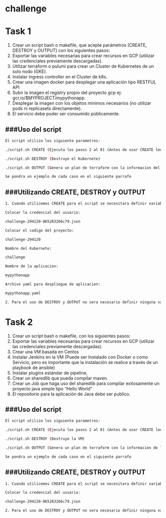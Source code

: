 # challenge
# Task 1
1. Crear un script bash o makefile, que acepte parámetros (CREATE, DESTROY y OUTPUT) con los siguientes pasos:
2. Exportar las variables necesarias para crear recursos en GCP (utilizar las credenciales previamente descargadas).
3. Utilizar terraform o pulumi para crear un Cluster de Kubernetes de un solo nodo (GKE).
4. Instalar ingress controller en el Cluster de k8s.
5. Crear una imagen docker para desplegar una aplicación tipo RESTFUL API
6. Subir la imagen el registry propio del proyecto gcp ej: gcr.io/$MYPROJECT/mypythonapp.
7. Desplegar la imagen con los objetos mínimos necesarios (no utilizar pods ni replicasets directamente).
8. El servicio debe poder ser consumido públicamente.

###Uso del script
---
```bash
El script utiliza los siguiente parametros:

./script.sh CREATE (Ejecuta los pasos 2 al 8) (Antes de usar CREATE leer el README dentro de la carpeta task1)

./script.sh DESTROY (Destruye el Kubernete)

./script.sh OUTPUT (Genera un plan de terraform con la informacion del Kubernete)

Se pondra un ejemplo de cada caso en el siguiente parrafo

```
###Utilizando CREATE, DESTROY y OUTPUT
---
```bash
1. Cuando utilicemos CREATE para el script se necesitara definir variables para el uso de este, EJEMPLO:

Colocar la credencial del usuario:

challenge-294120-065283266c79.json

Colocar el codigo del proyecto:

challenge-294120

Nombre del Kubernete:

challenge

Nombre de la aplicacion:

mypythonapp

Archivo yaml para despliegue de aplicacion:

mypythonapp.yaml

2. Para el uso de DESTROY y OUTPUT no sera necesario definir ninguna variable.
```

# Task 2
1. Crear un script bash o makefile, con los siguientes pasos:
2. Exportar las variables necesarias para crear recursos en GCP (utilizar las credenciales previamente descargadas).
3. Crear una VM basada en Centos
4. Instalar Jenkins en la VM (Puede ser Instalado con Docker o como Servicio, pero es importante que la instalación se realice a través de un playbook de ansible)
5. Instalar plugins estándar de pipeline,
6. Crear un sharedlib que pueda compilar maven.
7. Crear un Job que haga uso del sharedlib para compilar exitosamente un proyecto java simple tipo “Hello World”
8. El repositorio para la aplicación de Java debe ser publico.

###Uso del script
---
```bash
El script utiliza los siguiente parametros:

./script.sh CREATE (Ejecuta los pasos 2 al 8) (Antes de usar CREATE leer el README dentro de la carpeta task1)

./script.sh DESTROY (Destruye la VM)

./script.sh OUTPUT (Genera un plan de terraform con la informacion de la maquina virtual)

Se pondra un ejemplo de cada caso en el siguiente parrafo

```
###Utilizando CREATE, DESTROY y OUTPUT
---
```bash
1. Cuando utilicemos CREATE para el script se necesitara definir variables para el uso de este, EJEMPLO:

Colocar la credencial del usuario:

challenge-294120-065283266c79.json

2. Para el uso de DESTROY y OUTPUT no sera necesario definir ninguna variable.
```
